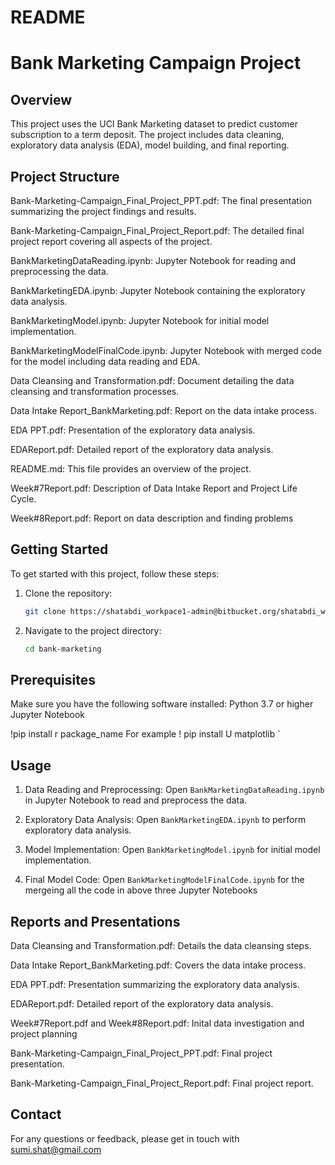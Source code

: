 # README

# Bank Marketing Campaign Project

## Overview
This project uses the UCI Bank Marketing dataset to predict customer subscription to a term deposit. The project includes data cleaning, exploratory data analysis (EDA), model building, and final reporting.

## Project Structure
 Bank-Marketing-Campaign_Final_Project_PPT.pdf: The final presentation summarizing the project findings and results.
 
 Bank-Marketing-Campaign_Final_Project_Report.pdf: The detailed final project report covering all aspects of the project.
 
 BankMarketingDataReading.ipynb: Jupyter Notebook for reading and preprocessing the data.
 
 BankMarketingEDA.ipynb: Jupyter Notebook containing the exploratory data analysis.
 
 BankMarketingModel.ipynb: Jupyter Notebook for initial model implementation.
 
 BankMarketingModelFinalCode.ipynb: Jupyter Notebook with merged code for the model including data reading and EDA.
 
 Data Cleansing and Transformation.pdf: Document detailing the data cleansing and transformation processes.
 
 Data Intake Report_BankMarketing.pdf: Report on the data intake process.
 
 EDA PPT.pdf: Presentation of the exploratory data analysis.
 
 EDAReport.pdf: Detailed report of the exploratory data analysis.
 
 README.md: This file provides an overview of the project.
 
 Week#7Report.pdf: Description of Data Intake Report and Project Life Cycle.
 
 Week#8Report.pdf: Report on data description and finding problems 

## Getting Started
To get started with this project, follow these steps:

1. Clone the repository:
   ```sh
   git clone https://shatabdi_workpace1-admin@bitbucket.org/shatabdi_workpace1/bank-marketing.git
   ```
2. Navigate to the project directory:
   ```sh
   cd bank-marketing
   ```

## Prerequisites
Make sure you have the following software installed:
 Python 3.7 or higher
 Jupyter Notebook

   !pip install r  package_name
    For example ! pip install U matplotlib
   `

## Usage
1. Data Reading and Preprocessing:
   Open `BankMarketingDataReading.ipynb` in Jupyter Notebook to read and preprocess the data.

2. Exploratory Data Analysis:
   Open `BankMarketingEDA.ipynb` to perform exploratory data analysis.

3. Model Implementation:
   Open `BankMarketingModel.ipynb` for initial model implementation.
   
4. Final Model Code:
   Open `BankMarketingModelFinalCode.ipynb` for the mergeing all the code in above three Jupyter Notebooks

## Reports and Presentations
 Data Cleansing and Transformation.pdf: Details the data cleansing steps.
 
 Data Intake Report_BankMarketing.pdf: Covers the data intake process.
 
 EDA PPT.pdf: Presentation summarizing the exploratory data analysis.
 
 EDAReport.pdf: Detailed report of the exploratory data analysis.
 
 Week#7Report.pdf and Week#8Report.pdf: Inital data investigation and project planning
 
 Bank-Marketing-Campaign_Final_Project_PPT.pdf: Final project presentation.
 
 Bank-Marketing-Campaign_Final_Project_Report.pdf: Final project report.



## Contact
For any questions or feedback, please get in touch with sumi.shat@gmail.com



